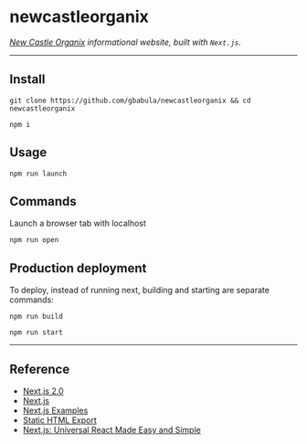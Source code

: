 # newcastleorganix

_[New Castle Organix](https://www.newcastleorganix.com/) informational website, built with `Next.js`._

---

## Install

```
git clone https://github.com/gbabula/newcastleorganix && cd newcastleorganix
```

```
npm i
```

## Usage

```
npm run launch
```

## Commands

Launch a browser tab with localhost

```
npm run open
```

## Production deployment

To deploy, instead of running next, building and starting are separate commands:

```
npm run build
```

```
npm run start
```

---

## Reference

* [Next.js 2.0](https://zeit.co/blog/next2)
* [Next.js](https://github.com/zeit/next.js)
* [Next.js Examples](https://github.com/zeit/next.js/tree/master/examples)
* [Static HTML Export](https://github.com/zeit/next.js#static-html-export)
* [Next.js: Universal React Made Easy and Simple](https://youtu.be/evaMpdSiZKk)
